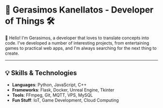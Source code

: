 # 🚀 Gerasimos Kanellatos - Developer of Things 🛠️

👋 Hello! I'm Gerasimos, a developer that loves to translate concepts into code. I've developed a number of interesting projects, from entertaining games to practical web apps, and I'm always searching for the next thing to create.

---




## 💡 Skills & Technologies

- **Languages**: Python, JavaScript, C++
- **Frameworks**: Flask, Docker, Unreal Engine, Tkinter
- **Tools**: FFmpeg, Git, MQTT, VPS, MySQL
- **Fun Stuff**: IoT, Game Development, Cloud Computing

<!--
**GerasimosKan/GerasimosKan** is a ✨ _special_ ✨ repository because its `README.md` (this file) appears on your GitHub profile.

Here are some ideas to get you started:

- 🔭 I’m currently working on ...
- 🌱 I’m currently learning ...
- 👯 I’m looking to collaborate on ...
- 🤔 I’m looking for help with ...
- 💬 Ask me about ...
- 📫 How to reach me: ...
- 😄 Pronouns: ...
- ⚡ Fun fact: ...
-->
